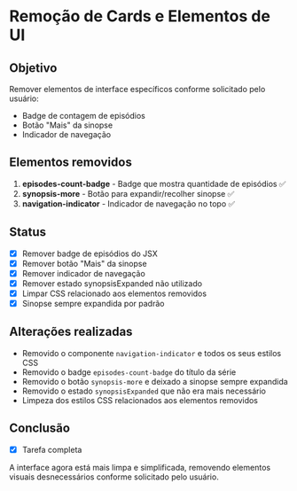 # Remoção de Cards e Elementos de UI

## Objetivo
Remover elementos de interface específicos conforme solicitado pelo usuário:
- Badge de contagem de episódios
- Botão "Mais" da sinopse  
- Indicador de navegação

## Elementos removidos
1. **episodes-count-badge** - Badge que mostra quantidade de episódios ✅
2. **synopsis-more** - Botão para expandir/recolher sinopse ✅
3. **navigation-indicator** - Indicador de navegação no topo ✅

## Status
- [x] Remover badge de episódios do JSX
- [x] Remover botão "Mais" da sinopse
- [x] Remover indicador de navegação
- [x] Remover estado synopsisExpanded não utilizado
- [x] Limpar CSS relacionado aos elementos removidos
- [x] Sinopse sempre expandida por padrão

## Alterações realizadas
- Removido o componente `navigation-indicator` e todos os seus estilos CSS
- Removido o badge `episodes-count-badge` do título da série
- Removido o botão `synopsis-more` e deixado a sinopse sempre expandida
- Removido o estado `synopsisExpanded` que não era mais necessário
- Limpeza dos estilos CSS relacionados aos elementos removidos

## Conclusão
- [x] Tarefa completa

A interface agora está mais limpa e simplificada, removendo elementos visuais desnecessários conforme solicitado pelo usuário. 